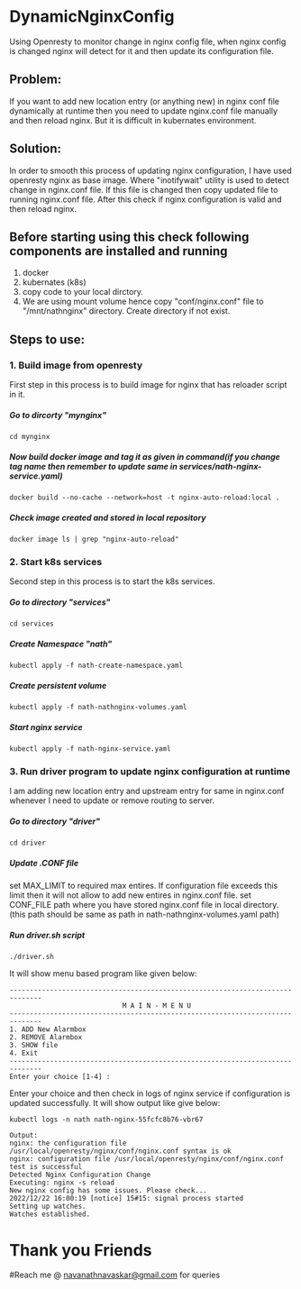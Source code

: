 # DynamicNginxConfig
Using Openresty to monitor change in nginx config file, when nginx config is changed nginx will detect for it and then update its configuration file.

## Problem:
If you want to add new location entry (or anything new) in nginx conf file dynamically at runtime then you need to update nginx.conf file manually and then reload nginx. But it is difficult in kubernates environment.
## Solution:
In order to smooth this process of updating nginx configuration, I have used openresty nginx as base image. Where "inotifywait" utility is used to detect change in nginx.conf file. If this file is changed then copy updated file to running nginx.conf file. After this check if nginx configuration is valid and then reload nginx.

## Before starting using this check following components are installed and running
1. docker
2. kubernates (k8s)
3. copy code to your local dirctory.
4. We are using mount volume hence copy "conf/nginx.conf" file to "/mnt/nathnginx" directory. Create directory if not exist.

## Steps to use:
### 1. Build image from openresty 
First step in this process is to build image for nginx that has reloader script in it.
##### Go to dircorty "mynginx"
    cd mynginx
##### Now build docker image and tag it as given in command(if you change tag name then remember to update same in services/nath-nginx-service.yaml)
    docker build --no-cache --network=host -t nginx-auto-reload:local .
##### Check image created and stored in local repository
    docker image ls | grep "nginx-auto-reload"

### 2. Start k8s services
Second step in this process is to start the k8s services.
##### Go to directory "services"
    cd services
##### Create Namespace "nath"
    kubectl apply -f nath-create-namespace.yaml
##### Create persistent volume
    kubectl apply -f nath-nathnginx-volumes.yaml
##### Start nginx service
    kubectl apply -f nath-nginx-service.yaml

### 3. Run driver program to update nginx configuration at runtime
I am adding new location entry and upstream entry for same in nginx.conf whenever I need to update or remove routing to server.
##### Go to directory "driver"
    cd driver
##### Update .CONF file
set MAX_LIMIT to required max entires. If configuration file exceeds this limit then it will not allow to add new entires in nginx.conf file.
set CONF_FILE path where you have stored nginx.conf file in local directory. (this path should be same as path in nath-nathnginx-volumes.yaml path)
##### Run driver.sh script
    ./driver.sh

It will show menu based program like given below:

    ------------------------------------------------------------------------------
                                M A I N - M E N U
    ------------------------------------------------------------------------------
    1. ADD New Alarmbox
    2. REMOVE Alarmbox
    3. SHOW file
    4. Exit
    ------------------------------------------------------------------------------
    Enter your choice [1-4] :

Enter your choice and then check in logs of nginx service if configuration is updated successfully. It will show output like give below:

    kubectl logs -n nath nath-nginx-55fcfc8b76-vbr67

    Output:
    nginx: the configuration file /usr/local/openresty/nginx/conf/nginx.conf syntax is ok
    nginx: configuration file /usr/local/openresty/nginx/conf/nginx.conf test is successful
    Detected Nginx Configuration Change
    Executing: nginx -s reload
    New nginx config has some issues. Please check...
    2022/12/22 16:00:19 [notice] 15#15: signal process started
    Setting up watches.
    Watches established.


# Thank you Friends
#Reach me @ navanathnavaskar@gmail.com for queries


    
